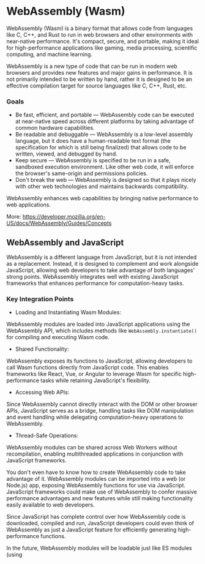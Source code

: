 
# WebAssembly (Wasm)

WebAssembly (Wasm) is a binary format that allows code from languages like C, C++, and Rust to run in web browsers and other environments with near-native performance. It's compact, secure, and portable, making it ideal for high-performance applications like gaming, media processing, scientific computing, and machine learning.

WebAssembly is a new type of code that can be run in modern web browsers and provides new features and major gains in performance. It is not primarily intended to be written by hand, rather it is designed to be an effective compilation target for source languages like C, C++, Rust, etc.

### Goals

- Be fast, efficient, and portable — WebAssembly code can be executed at near-native speed across different platforms by taking advantage of common hardware capabilities.
- Be readable and debuggable — WebAssembly is a low-level assembly language, but it does have a human-readable text format (the specification for which is still being finalized) that allows code to be written, viewed, and debugged by hand.
- Keep secure — WebAssembly is specified to be run in a safe, sandboxed execution environment. Like other web code, it will enforce the browser's same-origin and permissions policies.
- Don't break the web — WebAssembly is designed so that it plays nicely with other web technologies and maintains backwards compatibility.

WebAssembly enhances web capabilities by bringing native performance to web applications.

More: https://developer.mozilla.org/en-US/docs/WebAssembly/Guides/Concepts

## WebAssembly and JavaScript

WebAssembly is a different language from JavaScript, but it is not intended as a replacement. Instead, it is designed to complement and work alongside JavaScript, allowing web developers to take advantage of both languages' strong points. WebAssembly integrates well with existing JavaScript frameworks that enhances performance for computation-heavy tasks.

### Key Integration Points

- Loading and Instantiating Wasm Modules:

WebAssembly modules are loaded into JavaScript applications using the WebAssembly API, which includes methods like `WebAssembly.instantiate()` for compiling and executing Wasm code.

- Shared Functionality:

WebAssembly exposes its functions to JavaScript, allowing developers to call Wasm functions directly from JavaScript code. This enables frameworks like React, Vue, or Angular to leverage Wasm for specific high-performance tasks while retaining JavaScript's flexibility.

- Accessing Web APIs:

Since WebAssembly cannot directly interact with the DOM or other browser APIs, JavaScript serves as a bridge, handling tasks like DOM manipulation and event handling while delegating computation-heavy operations to WebAssembly.

- Thread-Safe Operations:

WebAssembly modules can be shared across Web Workers without recompilation, enabling multithreaded applications in conjunction with JavaScript frameworks.

You don't even have to know how to create WebAssembly code to take advantage of it. WebAssembly modules can be imported into a web (or Node.js) app, exposing WebAssembly functions for use via JavaScript. JavaScript frameworks could make use of WebAssembly to confer massive performance advantages and new features while still making functionality easily available to web developers.

Since JavaScript has complete control over how WebAssembly code is downloaded, compiled and run, JavaScript developers could even think of WebAssembly as just a JavaScript feature for efficiently generating high-performance functions.

In the future, WebAssembly modules will be loadable just like ES modules (using <script type='module'>), meaning that JavaScript will be able to fetch, compile, and import a WebAssembly module as easily as an ES module.

### Examples:

```js
const wasmBinary = new Uint8Array([
    0x00, 0x61, 0x73, 0x6d, 0x01, 0x00, 0x00, 0x00, 0x01, 0x07, 0x01,
    0x60, 0x02, 0x7f, 0x7f, 0x01, 0x7f, 0x03, 0x02, 0x01, 0x00, 0x07,
    0x07, 0x01, 0x03, 0x61, 0x64, 0x64, 0x00, 0x00, 0x0a, 0x09, 0x01,
    0x07, 0x00, 0x20, 0x00, 0x20, 0x01, 0x6a, 0x0b
]);

let add; // Will hold our WebAssembly function

// Initialize WebAssembly module
WebAssembly.instantiate(wasmBinary)
    .then(obj => {
      add = obj.instance.exports.add;
    });

add(5, 7);  // 12
```

## Using WebAssembly

There are four main entry points:
- Porting a C/C++ application with Emscripten
- Writing or generating WebAssembly directly at the assembly level
- Writing a Rust application and targeting WebAssembly as its output
- Using AssemblyScript which looks similar to TypeScript and compiles to WebAssembly binary
